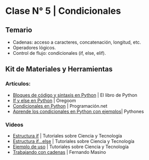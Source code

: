 # Clase N° 5 |  Condicionales
## Temario
- Cadenas: acceso a caracteres, concatenación, longitud, etc.
- Operadores lógicos.
- Control de flujo: condicionales (if, else, elif).
## Kit de Materiales y Herramientas
### Artículos:

- [Bloques de código y sintaxis en Python](https://ellibrodepython.com/sintaxis-python) | El libro de Python
- [If y else en Python](https://oregoom.com/python/if-else/) | Oregoom
- [Condicionales en Python](https://programacion.net/articulo/como_funcionan_las_sentencias_condicionales_en_python_1501.) | Programación.net
- [Aprende los condicionales en Python con ejemplos](https://pythones.net/if-else-elif-condicionales/)| Pythones

### Videos
- [Estructura if](https://youtu.be/0gbUB1V1ODU) | Tutoriales sobre Ciencia y Tecnología
- [Estructura if…else](https://youtu.be/zeDoj6M4loI) | Tutoriales sobre Ciencia y Tecnología
- [Ejemplo de uso](https://youtu.be/dMs-e6U9bnk) | Tutoriales sobre Ciencia y Tecnología
- [Trabajando con cadenas](https://youtu.be/udrtC26_l04) | Fernando Masino



